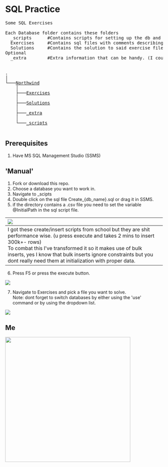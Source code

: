 # SQL Practice

<pre>
Some SQL Exercises
  
Each Database folder contains these folders
  _scripts      #Contains scripts for setting up the db and filling it with base data.
  Exercises     #Contains sql files with comments describing the excercise.
  Solutions     #Contains the solution to said exercise files.
Optional
  _extra        #Extra information that can be handy. (I couldn't be arsed transforming it to an exercise)

  
.
│
└───<a href="./Northwind">Northwind</a>
    │
    ├───<a href="./Northwind/Exercises">Exercises</a>
    │
    ├───<a href="./Northwind/Solutions">Solutions</a>
    │
    ├───<a href="./Northwind/_extra">_extra</a>
    │
    └───<a href="./Northwind/_scripts">_scripts</a>

</pre>

##  Prerequisites
1. Have MS SQL Management Studio (SSMS)


## 'Manual'
1. Fork or download this repo.
2. Choose a database you want to work in.
3. Navigate to _scipts
4. Double click on the sql file Create_{db_name}.sql or drag it in SSMS.
5. if the directory contains a .csv file you need to set the variable @InitialPath in the sql script file.

| <img src="https://i.imgur.com/8HmLtlF.gif">   | 
| :--- | 
| I got these create/insert scripts from school but they are shit performance wise. (u press execute and takes 2 mins to insert 300k+- rows) <br /> To combat this I've transformed it so it makes use of bulk inserts, yes I know that bulk inserts ignore constraints but you dont really need them at initialization with proper data. |

       
6. Press F5 or press the execute button.
 <img src="https://i.imgur.com/51RlWrf.jpg">
  
7. Navigate to Exercises and pick a file you want to solve.\
       Note: dont forget to switch databases by either using the 'use' command or by using the dropdown list.
<img src="https://i.imgur.com/WhihZs4.jpg">
  

## Me
<img src="https://i.imgur.com/qXyjT2u.jpg" width="400">
